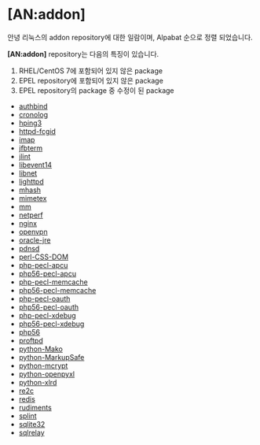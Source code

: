 # [AN:addon]

안녕 리눅스의 addon repository에 대한 일람이며, Alpabat 순으로 정렬 되었습니다.

**[AN:addon]** repository는 다음의 특징이 있습니다.

1. RHEL/CentOS 7에 포함되어 있지 않은 package
2. EPEL repository에 포함되어 있지 않은 package
3. EPEL repository의 package 중 수정이 된 package


 * [authbind](pkg-addon-authbind.md)
 * [cronolog](pkg-addon-cronolog.md)
 * [hping3](pkg-addon-hping3.md)
 * [httpd-fcgid](pkg-addon-httpd-fcgid.md)
 * [imap](pkg-addon-imap.md)
 * [jfbterm](pkg-addon-jfbterm.md)
 * [jlint](pkg-addon-jlint.md)
 * [libevent14](pkg-addon-libevent14.md)
 * [libnet](pkg-addon-libnet.md)
 * [lighttpd](pkg-addon-lighttpd.md)
 * [mhash](pkg-addon-mhash.md)
 * [mimetex](pkg-addon-mimetex.md)
 * [mm](pkg-addon-mm.md)
 * [netperf](pkg-addon-netperf.md)
 * [nginx](pkg-addon-nginx.md)
 * [openvpn](pkg-addon-openvpn.md)
 * [oracle-jre](pkg-addon-oracle-jre.md)
 * [pdnsd](pkg-addon-pdnsd.md)
 * [perl-CSS-DOM](pkg-addon-perl-css-dom.md)
 * [php-pecl-apcu](pkg-addon-php-pecl-apcu.md)
 * [php56-pecl-apcu](pkg-addon-php56-pecl-apcu.md)
 * [php-pecl-memcache](pkg-addon-php-pecl-memcache.md)
 * [php56-pecl-memcache](pkg-addon-php56-pecl-memcache.md)
 * [php-pecl-oauth](pkg-addon-php-pecl-oauth.md)
 * [php56-pecl-oauth](pkg-addon-php56-pecl-oauth.md)
 * [php-pecl-xdebug](pkg-addon-php-pecl-xdebug.md)
 * [php56-pecl-xdebug](pkg-addon-php56-pecl-xdebug.md)
 * [php56](pkg-addon-php56.md)
 * [proftpd](pkg-addon-proftpd.md)
 * [python-Mako](pkg-addon-python-mako.md)
 * [python-MarkupSafe](pkg-addon-python-markupsafe.md)
 * [python-mcrypt](pkg-addon-python-mcrypt.md)
 * [python-openpyxl](pkg-addon-python-openpyxl.md)
 * [python-xlrd](pkg-addon-python-xlrd.md)
 * [re2c](pkg-addon-re2c.md)
 * [redis](pkg-addon-redis.md)
 * [rudiments](pkg-addon-rudiments.md)
 * [splint](pkg-addon-splint.md)
 * [sqlite32](pkg-addon-sqlite32.md)
 * [sqlrelay](pkg-addon-sqlrelay.md)